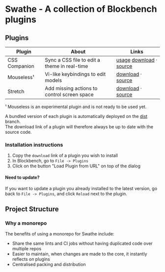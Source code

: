 # Swathe - A collection of Blockbench plugins

## Plugins

| Plugin        | About                                        | Links                                                                     |
| ------------- | -------------------------------------------- | ------------------------------------------------------------------------- |
| CSS Companion | Sync a CSS file to edit a theme in real-time | [usage][cc-readme] [download][cc-cdn] · [source](./plugins/css-companion) |
| Mouseless¹    | Vi-like keybindings to edit models           | [download][ml-cdn] · [source](./plugins/mouseless)                        |
| Stretch       | Add missing actions to control screen space  | [download][sh-cdn] · [source](./plugins/stretch)                          |

¹ Mouseless is an experimental plugin and is not ready to be used yet.

[cc-readme]: ./plugins/css-companion/README.md
[cc-cdn]: https://cdn.jsdelivr.net/gh/Unoqwy/swathe@dist/css_companion.js
[ml-readme]: ./plugins/mouseless/README.md
[ml-cdn]: https://cdn.jsdelivr.net/gh/Unoqwy/swathe@dist/mouseless.js
[sh-readme]: ./plugins/stretch/README.md
[sh-cdn]: https://cdn.jsdelivr.net/gh/Unoqwy/swathe@dist/stretch.js

A bundled version of each plugin is automatically deployed on the [dist](https://github.com/Unoqwy/blockbench-mouseless/tree/dist) branch.  
The download link of a plugin will therefore always be up to date with the source code.

### Installation instructions

1. Copy the `download` link of a plugin you wish to install
2. In Blockbench, go to `File -> Plugins`
3. Click on the button "Load Plugin from URL" on top of the dialog

#### Need to update?

If you want to update a plugin you already installed to the latest version,
go back to `File -> Plugins`, and click `Reload` next to the plugin.

## Project Structure

### Why a monorepo

The benefits of using a monorepo for Swathe include:

- Share the same lints and CI jobs without having duplicated code over multiple repos
- Easier to maintain, when changes are made to the core, it instantly reflects on plugins
- Centralised packing and distribution
